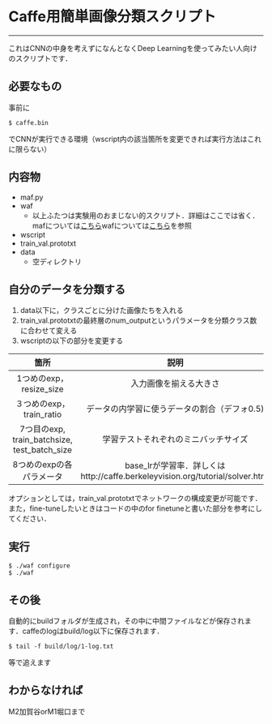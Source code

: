 # Caffe用簡単画像分類スクリプト

---


これはCNNの中身を考えずになんとなくDeep Learningを使ってみたい人向けのスクリプトです．

## 必要なもの
事前に
```console
$ caffe.bin
```
でCNNが実行できる環境（wscript内の該当箇所を変更できれば実行方法はこれに限らない）

## 内容物
- maf.py
- waf
	- 以上ふたつは実験用のおまじない的スクリプト．詳細はここでは省く．mafについては[こちら](https://github.com/pfi/maf/)wafについては[こちら](https://github.com/waf-project/waf)を参照
- wscript
- train_val.prototxt
- data
	- 空ディレクトリ
	
## 自分のデータを分類する
1. data以下に，クラスごとに分けた画像たちを入れる
2. train_val.prototxtの最終層のnum_outputというパラメータを分類クラス数に合わせて変える
3. wscriptの以下の部分を変更する

| 箇所      |     説明 |  
| :--------:| :--------:| 
|1つめのexp，resize_size|入力画像を揃える大きさ|
| ３つめのexp，train_ratio   | データの内学習に使うデータの割合（デフォ0.5) |  
|7つ目のexp, train_batchsize, test_batch_size|学習テストそれぞれのミニバッチサイズ|
|8つめのexpの各パラメータ|base_lrが学習率．詳しくはhttp://caffe.berkeleyvision.org/tutorial/solver.html|

オプションとしては，train_val.prototxtでネットワークの構成変更が可能です．また，fine-tuneしたいときはコードの中のfor finetuneと書いた部分を参考にしてください．

## 実行
```console
$ ./waf configure
$ ./waf
```
## その後
自動的にbuildフォルダが生成され，その中に中間ファイルなどが保存されます．caffeのlogはbuild/log以下に保存されます．
```console
$ tail -f build/log/1-log.txt
```
等で追えます

## わからなければ
M2加賀谷orM1堀口まで
